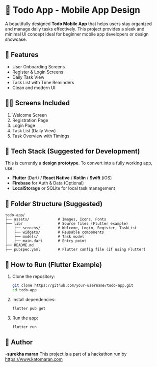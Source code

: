 # 📝 Todo App - Mobile App Design 

A beautifully designed **Todo Mobile App** that helps users stay organized and manage daily tasks effectively. This project provides a sleek and minimal UI concept ideal for beginner mobile app developers or design showcase.

## 📱 Features

- User Onboarding Screens
- Register & Login Screens
- Daily Task View
- Task List with Time Reminders
- Clean and modern UI

## 🧑‍🎨 Screens Included

1. Welcome Screen
2. Registration Page
3. Login Page
4. Task List (Daily View)
5. Task Overview with Timings

## 🚀 Tech Stack (Suggested for Development)

This is currently a **design prototype**. To convert into a fully working app, use:

- **Flutter** (Dart) / **React Native** / **Kotlin** / **Swift** (iOS)
- **Firebase** for Auth & Data (Optional)
- **LocalStorage** or SQLite for local task management

## 📂 Folder Structure (Suggested)

```
todo-app/
├── assets/             # Images, Icons, Fonts
├── lib/                # Source files (Flutter example)
│   ├── screens/        # Welcome, Login, Register, TaskList
│   ├── widgets/        # Reusable components
│   ├── models/         # Task model
│   ├── main.dart       # Entry point
├── README.md
├── pubspec.yaml        # Flutter config file (if using Flutter)
```

## 🧪 How to Run (Flutter Example)

1. Clone the repository:
   ```bash
   git clone https://github.com/your-username/todo-app.git
   cd todo-app
   ```

2. Install dependencies:
   ```bash
   flutter pub get
   ```

3. Run the app:
   ```bash
   flutter run
   ```

## 👤 Author

-**surekha maran**
This project is a part of a hackathon run by https://www.katomaran.com
